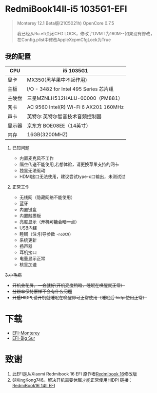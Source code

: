 # RedmiBook14II-i5 1035G1-EFI
> Monterey 12.1 Beta版(21C5021h) OpenCore 0.7.5
> 
> 我已经从Ru.efi关闭CFG LOCK，修改了DVMT为160M--如果没有修改，在Config.plist中修改AppleXcpmCfgLock为True

## 我的配置

| CPU    | i5 1035G1                              |
| ------ | -------------------------------------- |
| 显卡   | MX350(黑苹果中不起作用)                                   |
| 主板   | I/O - 3482 for Intel 495 Series 芯片组   |
| 主硬盘 | 三星MZNLH512HALU-00000（PM881）           |
| 网卡   | AC 9560 Intel(R) Wi-Fi 6 AX201 160MHz    |
| 声卡   | 英特尔 英特尔智音技术音频控制器              |
| 显示器   | 京东方 BOE08EE（14英寸）              |
| 内存   | 16GB(3200MHZ)              |

1. 已知问题
   - 内置麦克风不工作
   - 隔空传送不能使用,若想体验，请更换苹果支持的网卡
   - 独显无法驱动
   - HDMI接口无法使用，建议尝试type-c口输出，未测试过

2. 正常工作
   - 无线网（隐藏网络不能使用）
   - 蓝牙
   - 内置键盘
   - 内置触摸板
   - 亮度显示（~~开机可能会暗一点~~）
   - USB内建
   - 睡眠（注:引导参数 `-noDC9`)
   - 系统更新
   - 扬声器
   - 耳机接口
   - 电量显示正常
   - 核显加速

~~3.小毛病~~
   -  ~~开机会花屏，一会就好(开机亮度稍暗，睡眠在唤醒就正常）~~
   - ~~分辨率保持原样不会有什么问题~~
   - ~~开启HIDPI,请开机就睡眠在唤醒即可正常使用（睡眠后 hidpi使用正常）~~

# 下载

- [EFI-Monterey](https://github.com/codeMauguin/RedmiBook14II-i5-1035G1-EFI/releases/download/0.7.4-PRC/EFI.zip)
- [EFI-Big Sur](https://github.com/codeMauguin/RedmiBook14II-i5-1035G1-EFI/releases/download/0.7.4/EFI.zip)

# 致谢

 1. 此EFI是从Xiaomi Redmibook 16 EFI 原作者[Redmibook 16](https://github.com/Aa244750146/Redmibook-16-Hackintosh.git)修改版	
 2. @XingKong746。解决开机需要休眠才能正常使用HIDPI  链接：[RedmiBook16 14II EFI](https://github.com/XingKong746/RedmiBook16-Hackintosh)

